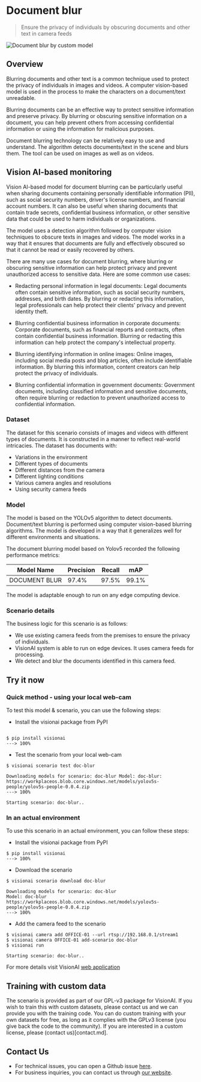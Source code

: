 # **Document blur** 

> Ensure the privacy of individuals by obscuring documents and other text in camera feeds

![Document blur by custom model](../img/docblur_collage.png)

## Overview

Blurring documents and other text is a common technique used to protect the privacy of individuals in images and videos.
A computer vision-based model is used in the process to make the characters on a document/text unreadable.

Blurring documents can be an effective way to protect sensitive information and preserve privacy. By blurring or obscuring sensitive information on a document, you can help prevent others from accessing confidential information or using the information for malicious purposes.

Document blurring technology can be relatively easy to use and understand. The algorithm detects documents/text in the scene and blurs them. The tool can be used on images as well as on videos.

## Vision AI-based monitoring 

Vision AI-based model for document blurring can be particularly useful when sharing documents containing personally identifiable information (PII), such as social security numbers, driver's license numbers, and financial account numbers. It can also be useful when sharing documents that contain trade secrets, confidential business information, or other sensitive data that could be used to harm individuals or organizations.

The model uses a detection algorithm followed by computer vision techniques to obscure texts in images and videos. The model works in a way that it ensures that documents are fully and effectively obscured so that it cannot be read or easily recovered by others.

There are many use cases for document blurring, where blurring or obscuring sensitive information can help protect privacy and prevent unauthorized access to sensitive data. Here are some common use cases:

- Redacting personal information in legal documents: Legal documents often contain sensitive information, such as social security numbers, addresses, and birth dates. By blurring or redacting this information, legal professionals can help protect their clients' privacy and prevent identity theft.

- Blurring confidential business information in corporate documents: Corporate documents, such as financial reports and contracts, often contain confidential business information. Blurring or redacting this information can help protect the company's intellectual property.

- Blurring identifying information in online images: Online images, including social media posts and blog articles, often include identifiable information. By blurring this information, content creators can help protect the privacy of individuals.

- Blurring confidential information in government documents: Government documents, including classified information and sensitive documents, often require blurring or redaction to prevent unauthorized access to confidential information.

### Dataset 

The dataset for this scenario consists of images and videos with different types of documents.
It is constructed in a manner to reflect real-world intricacies.
The dataset has documents with:

- Variations in the environment
- Different types of documents
- Different distances from the camera
- Different lighting conditions
- Various camera angles and resolutions
- Using security camera feeds

### Model 

The model is based on the YOLOv5 algorithm to detect documents. Document/text blurring is performed using computer vision-based blurring algorithms. The model is developed in a way that it generalizes well for different environments and situations.

The document blurring model based on Yolov5 recorded the following performance metrics:


<div class="table">
    <table class="fl-table">
        <thead>
        <tr><th>Model Name</th>
            <th>Precision</th>
            <th>Recall</th>
            <th> mAP  </th>  
        </thead>
        <tbody>
        <tr>
            <td>DOCUMENT BLUR</td>
            <td>97.4% </td>
            <td>97.5% </td>
            <td>99.1% </td>
        </tr>
        </tbody>
    </table>
</div>

The model is adaptable enough to run on any edge computing device.

### Scenario details

The business logic for this scenario is as follows: 

- We use existing camera feeds from the premises to ensure the privacy of individuals.
- VisionAI system is able to run on edge devices. It uses camera feeds for processing. 
- We detect and blur the documents identified in this camera feed.

## Try it now

### Quick method - using your local web-cam

To test this model & scenario, you can use the following steps:

- Install the visionai package from PyPI

<div class=termy>

```console

$ pip install visionai
---> 100%
```
</div>

- Test the scenario from your local web-cam

<div class=termy>

```console
$ visionai scenario test doc-blur

Downloading models for scenario: doc-blur Model: doc-blur: https://workplaceos.blob.core.windows.net/models/yolov5s-people/yolov5s-people-0.0.4.zip
---> 100%

Starting scenario: doc-blur..

```
</div>

### In an actual environment

To use this scenario in an actual environment, you can follow these steps:

- Install the visionai package from PyPI

<div class=termy>

```console
$ pip install visionai
---> 100%
```
</div>

- Download the scenario

<div class=termy>

```console
$ visionai scenario download doc-blur

Downloading models for scenario: doc-blur
Model: doc-blur
https://workplaceos.blob.core.windows.net/models/yolov5s-people/yolov5s-people-0.0.4.zip
---> 100%
```

</div>

- Add the camera feed to the scenario

<div class=termy>

```console
$ visionai camera add OFFICE-01 --url rtsp://192.168.0.1/stream1
$ visionai camera OFFICE-01 add-scenario doc-blur
$ visionai run

Starting scenario: doc-blur..

```

</div>

For more details visit VisionAI [web application](https://visionify.ai/)

## Training with custom data

The scenario is provided as part of our GPL-v3 package for VisionAI. If you wish to train this with custom datasets, please contact us and we can provide you with the training code. You can do custom training with your own datasets for free, as long as it complies with the GPLv3 license (you give back the code to the community). If you are interested in a custom license, please (contact us)[contact.md].

## Contact Us

- For technical issues, you can open a Github issue [here](https://github.com/visionify/visionai).
- For business inquiries, you can contact us through [our website](https://visionify.ai/contact).


